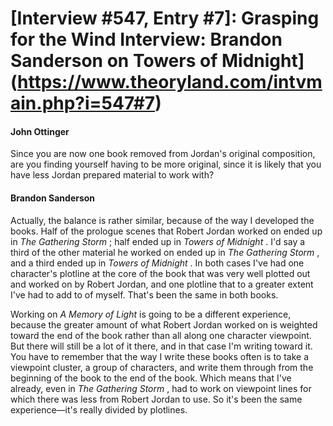 # [Interview #547, Entry #7]: Grasping for the Wind Interview: Brandon Sanderson on Towers of Midnight](https://www.theoryland.com/intvmain.php?i=547#7)

#### John Ottinger

Since you are now one book removed from Jordan's original composition, are you finding yourself having to be more original, since it is likely that you have less Jordan prepared material to work with?

#### Brandon Sanderson

Actually, the balance is rather similar, because of the way I developed the books. Half of the prologue scenes that Robert Jordan worked on ended up in
*The Gathering Storm*
; half ended up in
*Towers of Midnight*
. I'd say a third of the other material he worked on ended up in
*The Gathering Storm*
, and a third ended up in
*Towers of Midnight*
. In both cases I've had one character's plotline at the core of the book that was very well plotted out and worked on by Robert Jordan, and one plotline that to a greater extent I've had to add to of myself. That's been the same in both books.

Working on
*A Memory of Light*
is going to be a different experience, because the greater amount of what Robert Jordan worked on is weighted toward the end of the book rather than all along one character viewpoint. But there will still be a lot of it there, and in that case I'm writing toward it. You have to remember that the way I write these books often is to take a viewpoint cluster, a group of characters, and write them through from the beginning of the book to the end of the book. Which means that I've already, even in
*The Gathering Storm*
, had to work on viewpoint lines for which there was less from Robert Jordan to use. So it's been the same experience—it's really divided by plotlines.

